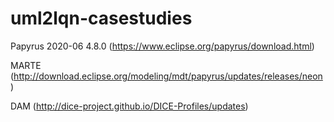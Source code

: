 # uml2lqn-casestudies

Papyrus 2020-06 4.8.0 (https://www.eclipse.org/papyrus/download.html)

MARTE (http://download.eclipse.org/modeling/mdt/papyrus/updates/releases/neon)

DAM (http://dice-project.github.io/DICE-Profiles/updates) 



